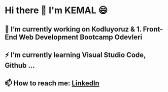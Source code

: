 # Hi there 👋 I'm KEMAL 😄



## 🔭 I’m currently working on Kodluyoruz & 1. Front-End Web Development Bootcamp Odevleri
## ⚡ I’m currently learning Visual Studio Code, Github ...
## 📫 How to reach me: [Linkedln](https://www.linkedin.com/in/kemal-tulukcu-914b865b/)


